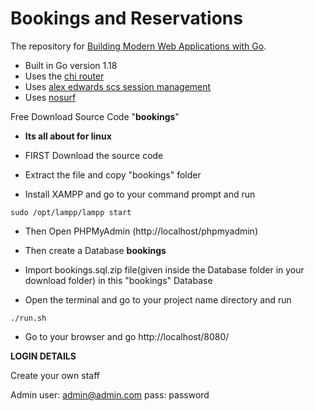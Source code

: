 # Bookings and Reservations

The repository for [Building Modern Web Applications with Go](https://www.udemy.com/course/building-modern-web-applications-with-go/?referralCode=0415FB906223F10C6800).


- Built in Go version 1.18
- Uses the [chi router](github.com/go-chi/chi)
- Uses [alex edwards scs session management](github.com/alexedwards/scs)
- Uses [nosurf](github.com/justinas/nosurf)

Free Download Source Code "<b>bookings</b>"

- <b>Its all about for linux</b>
- FIRST Download the source code
- Extract the file and copy "bookings" folder

- Install XAMPP and go to your command prompt and run
```
sudo /opt/lampp/lampp start
```
- Then Open PHPMyAdmin (http://localhost/phpmyadmin)

- Then create a Database <b>bookings</b>
- Import bookings.sql.zip file(given inside the Database folder in your download folder) in this "bookings" Database
- Open the terminal and go to your project name directory and run 
```
./run.sh
```


- Go to your browser and go http://localhost/8080/


**LOGIN DETAILS** 

Create your own staff

Admin
user: admin@admin.com
pass: password
